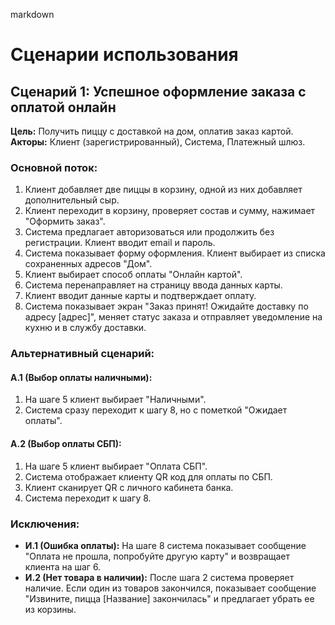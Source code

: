 markdown
# Сценарии использования

## Сценарий 1: Успешное оформление заказа с оплатой онлайн

**Цель:** Получить пиццу с доставкой на дом, оплатив заказ картой.  
**Акторы:** Клиент (зарегистрированный), Система, Платежный шлюз.

### Основной поток:

1. Клиент добавляет две пиццы в корзину, одной из них добавляет дополнительный сыр.
2. Клиент переходит в корзину, проверяет состав и сумму, нажимает "Оформить заказ".
3. Система предлагает авторизоваться или продолжить без регистрации. Клиент вводит email и пароль.
4. Система показывает форму оформления. Клиент выбирает из списка сохраненных адресов "Дом".
5. Клиент выбирает способ оплаты "Онлайн картой".
6. Система перенаправляет на страницу ввода данных карты.
7. Клиент вводит данные карты и подтверждает оплату.
8. Система показывает экран "Заказ принят! Ожидайте доставку по адресу [адрес]", меняет статус заказа и отправляет уведомление на кухню и в службу доставки.

### Альтернативный сценарий:

#### А.1 (Выбор оплаты наличными):

1. На шаге 5 клиент выбирает "Наличными".
2. Система сразу переходит к шагу 8, но с пометкой "Ожидает оплаты".

#### А.2 (Выбор оплаты СБП):

1. На шаге 5 клиент выбирает "Оплата СБП".
2. Система отображает клиенту QR код для оплаты по СБП.
3. Клиент сканирует QR с личного кабинета банка.
4. Система переходит к шагу 8.

### Исключения:

- **И.1 (Ошибка оплаты):** На шаге 8 система показывает сообщение "Оплата не прошла, попробуйте другую карту" и возвращает клиента на шаг 6.
- **И.2 (Нет товара в наличии):** После шага 2 система проверяет наличие. Если один из товаров закончился, показывает сообщение "Извините, пицца [Название] закончилась" и предлагает убрать ее из корзины.